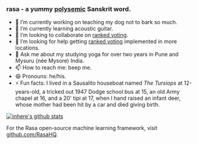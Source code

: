 ### rasa - a yummy [polysemic](https://sanskritdictionary.com/?iencoding=iast&q=rasa&lang=sans&action=Search) Sanskrit word.

- 🔭 I’m currently working on teaching my dog not to bark so much.
- 🌱 I’m currently learning acoustic guitar.
- 👯 I’m looking to collaborate on [ranked voting](https://en.m.wikipedia.org/wiki/Ranked_voting).
- 🤔 I’m looking for help getting [ranked voting](https://en.m.wikipedia.org/wiki/Ranked_voting) implemented in more locations.
- 💬 Ask me about my studying yoga for over two years in Pune and Mysuru (née Mysore) India.
- 📫 How to reach me: beep me.
- 😄 Pronouns: he/his.
- ⚡ Fun facts: I lived in a Sausalito houseboat named *The Tursiops* at 12-years-old, a tricked out 1947 Dodge school bus at 15, an old Army chapel at 16, and a 20' tipi at 17, when I hand raised an infant deer, whose mother had been hit by a car and died giving birth.

[![inhere's github stats](https://github-readme-stats.vercel.app/api?username=rasa&show_icons=true&theme=)](https://github.com/rasa)
<!--
## Pinned Projects

 . | .
--------|-------
[![ReadMe Card](https://github-readme-stats.vercel.app/api/pin/?username=rasa&repo=rasa&theme=vue)](https://github.com/rasa/rasa) 
-->

For the Rasa open-source machine learning framework, visit [github.com/RasaHQ](https://github.com/RasaHQ).
